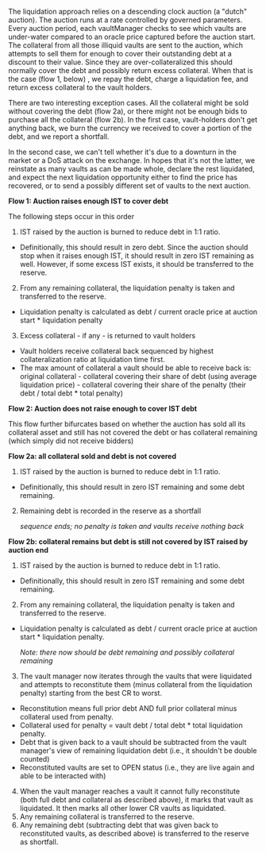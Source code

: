 The liquidation approach relies on a descending clock auction (a
"dutch" auction). The auction runs at a rate controlled by governed
parameters. Every auction period, each vaultManager checks to see which
vaults are under-water compared to an oracle price captured before the
auction start. The collateral from all those illiquid vaults are sent to the
auction, which attempts to sell them for enough to cover their outstanding
debt at a discount to their value. Since they are over-collateralized this
should normally cover the debt and possibly return excess collateral. When
that is the case (flow 1, below) , we repay the debt, charge a liquidation fee,
and return excess collateral to the vault holders.

There are two interesting exception cases. All the collateral might be sold
without covering the debt (flow 2a), or there might not be enough bids to
purchase all the collateral (flow 2b). In the first case, vault-holders don't
get anything back, we burn the currency we received to cover a portion of the
debt, and we report a shortfall.

In the second case, we can't tell whether it's due to a downturn in the
market or a DoS attack on the exchange. In hopes that it's not the latter, we
reinstate as many vaults as can be made whole, declare the rest liquidated,
and expect the next liquidation opportunity either to find the price has
recovered, or to send a possibly different set of vaults to the next auction.

**Flow 1: Auction raises enough IST to cover debt**

The following steps occur in this order

1. IST raised by the auction is burned to reduce debt in 1:1 ratio.

- Definitionally, this should result in zero debt. Since the auction should stop
  when it raises enough IST, it should result in zero IST remaining as well.
  However, if some excess IST exists, it should be transferred to the reserve.

2. From any remaining collateral, the liquidation penalty is taken and
   transferred to the reserve.

- Liquidation penalty is calculated as debt / current oracle price at auction
  start \* liquidation penalty

3. Excess collateral - if any - is returned to vault holders

- Vault holders receive collateral back sequenced by highest collateralization
  ratio at liquidation time first.
- The max amount of collateral a vault should be able to receive back is:
  original collateral - collateral covering their share of debt (using average
  liquidation price) - collateral covering their share of the penalty (their
  debt / total debt \* total penalty)

**Flow 2: Auction does not raise enough to cover IST debt**

This flow further bifurcates based on whether the auction has sold all its
collateral asset and still has not covered the debt or has collateral
remaining (which simply did not receive bidders)

**Flow 2a: all collateral sold and debt is not covered**

1. IST raised by the auction is burned to reduce debt in 1:1 ratio.

- Definitionally, this should result in zero IST remaining and some debt
  remaining.

2. Remaining debt is recorded in the reserve as a shortfall

   _sequence ends; no penalty is taken and vaults receive nothing back_

**Flow 2b: collateral remains but debt is still not covered by IST raised by
auction end**

1. IST raised by the auction is burned to reduce debt in 1:1 ratio.

- Definitionally, this should result in zero IST remaining and some debt remaining.

2. From any remaining collateral, the liquidation penalty is taken and
   transferred to the reserve.

- Liquidation penalty is calculated as debt / current oracle price at auction
  start \* liquidation penalty.

  _Note: there now should be debt remaining and possibly collateral remaining_

3. The vault manager now iterates through the vaults that were liquidated and
   attempts to reconstitute them (minus collateral from the liquidation penalty)
   starting from the best CR to worst.

- Reconstitution means full prior debt AND full prior collateral minus
  collateral used from penalty.
- Collateral used for penalty = vault debt / total debt \* total liquidation penalty.
- Debt that is given back to a vault should be subtracted from the vault
  manager's view of remaining liquidation debt (i.e., it shouldn't be
  double counted)
- Reconstituted vaults are set to OPEN status (i.e., they are live again
  and able to be interacted with)

4. When the vault manager reaches a vault it cannot fully reconstitute
   (both full debt and collateral as described above), it marks that vault as
   liquidated. It then marks all other lower CR vaults as liquidated.
5. Any remaining collateral is transferred to the reserve.
6. Any remaining debt (subtracting debt that was given back to reconstituted
   vaults, as described above) is transferred to the reserve as shortfall.
